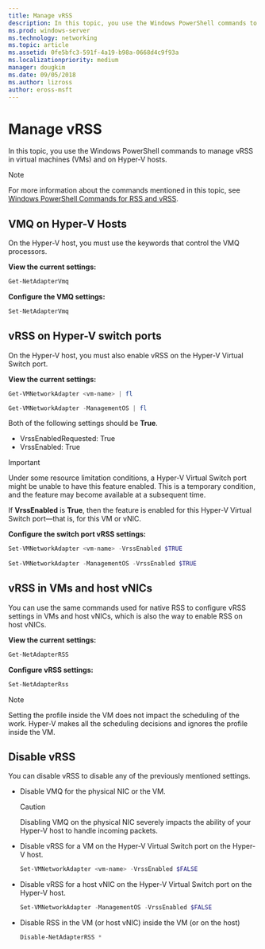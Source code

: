```yaml
---
title: Manage vRSS
description: In this topic, you use the Windows PowerShell commands to manage vRSS in virtual machines (VMs) and on Hyper-V hosts.
ms.prod: windows-server
ms.technology: networking
ms.topic: article
ms.assetid: 0fe5bfc3-591f-4a19-b98a-0668d4c9f93a
ms.localizationpriority: medium
manager: dougkim
ms.date: 09/05/2018
ms.author: lizross
author: eross-msft
---
```


# Manage vRSS

In this topic, you use the Windows PowerShell commands to manage vRSS in virtual machines \(VMs\) and on Hyper\-V hosts.

>[!NOTE]
>For more information about the commands mentioned in this topic, see [Windows PowerShell Commands for RSS and vRSS](vrss-wps.md).

## VMQ on Hyper-V Hosts

On the Hyper-V host, you must use the keywords that control the VMQ processors.

**View the current settings:** 

```PowerShell
Get-NetAdapterVmq
```

**Configure the VMQ settings:** 

```PowerShell
Set-NetAdapterVmq
```


## vRSS on Hyper-V switch ports

On the Hyper-V host, you must also enable vRSS on the Hyper\-V Virtual Switch port.

**View the current settings:**

```PowerShell
Get-VMNetworkAdapter <vm-name> | fl

Get-VMNetworkAdapter -ManagementOS | fl
```
    
Both of the following settings should be **True**. 

- VrssEnabledRequested: True
- VrssEnabled: True
    
>[!IMPORTANT]
>Under some resource limitation conditions, a Hyper\-V Virtual Switch port might be unable to have this feature enabled. This is a temporary condition, and the feature may become available at a subsequent time.
>
>If **VrssEnabled** is **True**, then the feature is enabled for this Hyper\-V Virtual Switch port—that is, for this VM or vNIC.

**Configure the switch port vRSS settings:**

```PowerShell
Set-VMNetworkAdapter <vm-name> -VrssEnabled $TRUE
    
Set-VMNetworkAdapter -ManagementOS -VrssEnabled $TRUE
```

## vRSS in VMs and host vNICs

You can use the same commands used for native RSS to configure vRSS settings in VMs and host vNICs, which is also the way to enable RSS on host vNICs.  

**View the current settings:**

```PowerShell
Get-NetAdapterRSS
```

**Configure vRSS settings:**

```PowerShell
Set-NetAdapterRss
```

>[!NOTE]
> Setting the profile inside the VM does not impact the scheduling of the work. Hyper\-V makes all the scheduling decisions and ignores the profile inside the VM.

## Disable vRSS

You can disable vRSS to disable any of the previously mentioned settings.

- Disable VMQ for the physical NIC or the VM.

  >[!CAUTION]
  >Disabling VMQ on the physical NIC severely impacts the ability of your Hyper\-V host to handle incoming packets.

- Disable vRSS for a VM on the Hyper\-V Virtual Switch port on the Hyper\-V host.

   ```PowerShell
   Set-VMNetworkAdapter <vm-name> -VrssEnabled $FALSE
   ```

- Disable vRSS for a host vNIC on the Hyper\-V Virtual Switch port on the Hyper\-V host.

   ```PowerShell
   Set-VMNetworkAdapter -ManagementOS -VrssEnabled $FALSE
   ```

- Disable RSS in the VM \(or host vNIC\) inside the VM \(or on the host\)

   ```PowerShell
   Disable-NetAdapterRSS *
   ```
